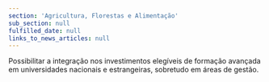 ```yaml
---
section: 'Agricultura, Florestas e Alimentação'
sub_section: null
fulfilled_date: null
links_to_news_articles: null
---
```


Possibilitar a integração nos investimentos elegíveis de formação avançada em universidades nacionais e estrangeiras, sobretudo em áreas de gestão.
